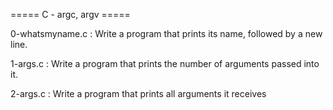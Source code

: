 ===== C - argc, argv =====

0-whatsmyname.c : Write a program that prints its name, followed by a new line.

1-args.c : Write a program that prints the number of arguments passed into it.

2-args.c : Write a program that prints all arguments it receives
